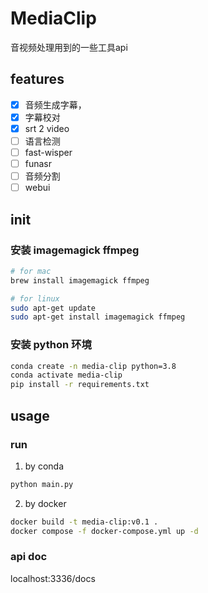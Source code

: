 # MediaClip

音视频处理用到的一些工具api

## features
- [x] 音频生成字幕，
- [x] 字幕校对
- [x] srt 2 video
- [ ] 语言检测
- [ ] fast-wisper
- [ ] funasr
- [ ] 音频分割
- [ ] webui

## init

### 安装 imagemagick ffmpeg
```bash
# for mac
brew install imagemagick ffmpeg

# for linux
sudo apt-get update
sudo apt-get install imagemagick ffmpeg
```

### 安装 python 环境
```bash
conda create -n media-clip python=3.8
conda activate media-clip
pip install -r requirements.txt
```

## usage

### run
1. by conda
```bash
python main.py
```

2. by docker
```bash
docker build -t media-clip:v0.1 .
docker compose -f docker-compose.yml up -d
```

### api doc

localhost:3336/docs

